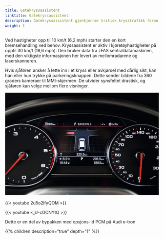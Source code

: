```yaml
---
title: Gatekryssassistent
linktitle: Gatekryssassistent
description: Gatekryssassistent gjenkjenner kritisk krysstrafikk foran bilen og advarer føreren om det både visuelt og hørbart.
weight: 1
---
```


 Ved hastigheter opp til 10 km/t (6,2 mph) starter den en kort bremsehandling ved behov. Kryssassistent er aktiv i kjøretøyhastigheter på opptil 30 km/t (18,6 mph). Den bruker data fra zFAS sentraldatamaskinen, med den viktigste informasjonen her levert av mellomradarene og laserskanneren.

Hvis sjåføren ønsker å lette inn i et kryss eller avkjørsel med dårlig sikt, kan han eller hun trykke på parkeringsknappen. Dette sender bildene fra 360 graders kameraer til MMI-skjermen. De utvider synsfeltet drastisk, og sjåføren kan velge mellom flere visninger.

![crossing assist](crossing_assist.jpg "crossing assist")

{{< youtube 2u5o2lfyQOM >}}

{{< youtube k_U-cGCNYtQ >}}

Dette er en del av bypakken med opsjons-id PCM på Audi e-tron

{{% children description="true" depth="1" %}}
